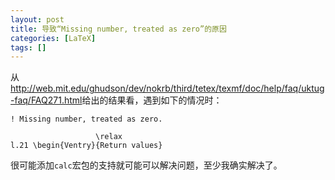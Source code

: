 ```yaml
---
layout: post
title: 导致“Missing number, treated as zero”的原因
categories: [LaTeX]
tags: []
---
```


从<http://web.mit.edu/ghudson/dev/nokrb/third/tetex/texmf/doc/help/faq/uktug-faq/FAQ271.html>给出的结果看，遇到如下的情况时：

    ! Missing number, treated as zero.
    
                       \relax
    l.21 \begin{Ventry}{Return values}

很可能添加`calc`宏包的支持就可能可以解决问题，至少我确实解决了。